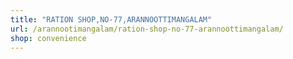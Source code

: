 ```yaml
---
title: "RATION SHOP,NO-77,ARANNOOTTIMANGALAM"
url: /arannootimangalam/ration-shop-no-77-arannoottimangalam/
shop: convenience
---
```

